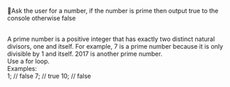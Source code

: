:thought_balloon:Ask the user for a number, if the number is prime then output true to the console otherwise false<br>

<br>A prime number is a positive integer that has exactly two distinct natural divisors, one and itself. For example, 7 is a prime number because it is only divisible by 1 and itself. 2017 is another prime number.
<br>
Use a for loop.
<br>
Examples:
<br>
1; // false
7; // true
10; // false